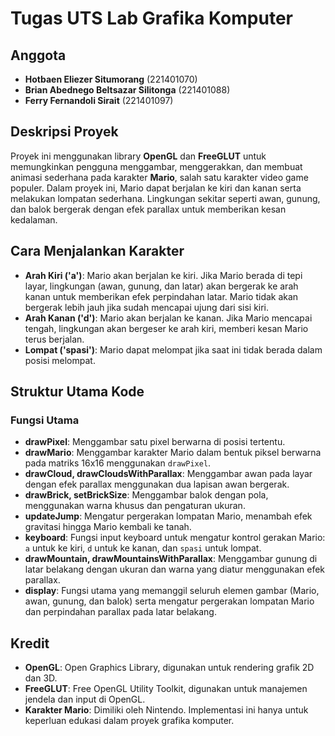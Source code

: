 # Tugas UTS Lab Grafika Komputer

## Anggota
- **Hotbaen Eliezer Situmorang** (221401070)
- **Brian Abednego Beltsazar Silitonga** (221401088)
- **Ferry Fernandoli Sirait** (221401097)

## Deskripsi Proyek
Proyek ini menggunakan library **OpenGL** dan **FreeGLUT** untuk memungkinkan pengguna menggambar, menggerakkan, dan membuat animasi sederhana pada karakter **Mario**, salah satu karakter video game populer. Dalam proyek ini, Mario dapat berjalan ke kiri dan kanan serta melakukan lompatan sederhana. Lingkungan sekitar seperti awan, gunung, dan balok bergerak dengan efek parallax untuk memberikan kesan kedalaman.

## Cara Menjalankan Karakter
- **Arah Kiri ('a')**: Mario akan berjalan ke kiri. Jika Mario berada di tepi layar, lingkungan (awan, gunung, dan latar) akan bergerak ke arah kanan untuk memberikan efek perpindahan latar. Mario tidak akan bergerak lebih jauh jika sudah mencapai ujung dari sisi kiri.
- **Arah Kanan ('d')**: Mario akan berjalan ke kanan. Jika Mario mencapai tengah, lingkungan akan bergeser ke arah kiri, memberi kesan Mario terus berjalan.
- **Lompat ('spasi')**: Mario dapat melompat jika saat ini tidak berada dalam posisi melompat.

## Struktur Utama Kode
### Fungsi Utama
- **drawPixel**: Menggambar satu pixel berwarna di posisi tertentu.
- **drawMario**: Menggambar karakter Mario dalam bentuk piksel berwarna pada matriks 16x16 menggunakan `drawPixel`.
- **drawCloud, drawCloudsWithParallax**: Menggambar awan pada layar dengan efek parallax menggunakan dua lapisan awan bergerak.
- **drawBrick, setBrickSize**: Menggambar balok dengan pola, menggunakan warna khusus dan pengaturan ukuran.
- **updateJump**: Mengatur pergerakan lompatan Mario, menambah efek gravitasi hingga Mario kembali ke tanah.
- **keyboard**: Fungsi input keyboard untuk mengatur kontrol gerakan Mario: `a` untuk ke kiri, `d` untuk ke kanan, dan `spasi` untuk lompat.
- **drawMountain, drawMountainsWithParallax**: Menggambar gunung di latar belakang dengan ukuran dan warna yang diatur menggunakan efek parallax.
- **display**: Fungsi utama yang memanggil seluruh elemen gambar (Mario, awan, gunung, dan balok) serta mengatur pergerakan lompatan Mario dan perpindahan parallax pada latar belakang.

## Kredit
- **OpenGL**: Open Graphics Library, digunakan untuk rendering grafik 2D dan 3D.
- **FreeGLUT**: Free OpenGL Utility Toolkit, digunakan untuk manajemen jendela dan input di OpenGL.
- **Karakter Mario**: Dimiliki oleh Nintendo. Implementasi ini hanya untuk keperluan edukasi dalam proyek grafika komputer.
